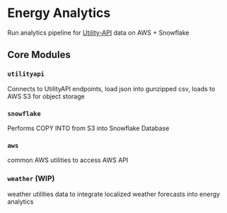 #   Energy Analytics

Run analytics pipeline for [Utility-API](https://utilityapi.com/) data on AWS + Snowflake

## Core Modules

### `utilityapi`

Connects to UtilityAPI endpoints, load json into gunzipped csv, loads to AWS S3 for object storage

### `snowflake`

Performs COPY INTO from S3 into Snowflake Database

### `aws`

common AWS utilities to access AWS API

### `weather` (WIP)

weather utilities data to integrate localized weather forecasts into energy analytics

